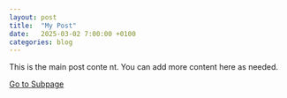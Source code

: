 ```yaml
---
layout: post
title:  "My Post"
date:   2025-03-02 7:00:00 +0100
categories: blog
---
```


This is the main post conte nt. You can add more content here as needed.

[Go to Subpage](/movies/subpage/)